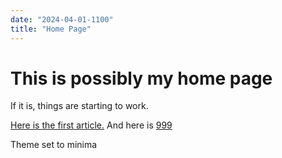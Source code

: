 ```yaml
---
date: "2024-04-01-1100"
title: "Home Page"
---
```


# This is possibly my home page

If it is, things are starting to work.

[Here is the first article.](initial.html)
And here is [999](999)

Theme set to minima